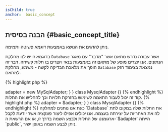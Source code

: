 ```yaml
---
isChild: true
anchor:  basic_concept
---
```


## הבנה בסיסית {#basic_concept_title}

ניתן להדגים את הנושא באמצעות דוגמא פשוטה ותמימה.

בדוגמא זו יש לנו מחלקת `Database` אשר עבורה נדרש מתאם אשר "מדבר" עם מאגר הנתונים. אנו יוצרים מופע של מתאם זה
באמצעות בנאי ויוצרים בו תלות קשיחה. דבר זה הופך את מלאכת הבדיקה לקשה - משמע, מחלקת `Database` נמצאת בצימוד חזק
למתאם.

{% highlight php %}
<?php
namespace Database;

class Database
{
    protected $adapter;

    public function __construct()
    {
        $this->adapter = new MySqlAdapter;
    }
}

class MysqlAdapter {}
{% endhighlight %}

קוד זה יכול לעבור התאמה לשימוש בהזרקת תלויות וכך להחליש את התלות.

{% highlight php %}
<?php
namespace Database;

class Database
{
    protected $adapter;

    public function __construct(MySqlAdapter $adapter)
    {
        $this->adapter = $adapter;
    }
}

class MysqlAdapter {}
{% endhighlight %}

כעת אנו נותנים למחלקה `Database` את התלות שלה במקום לתת לה את האחריות על יצירתה בעצמה. אנו יכולים אפילו ליצור
פונקציה אשר יודעת לקבל ארגומנט של התלות ולבצע השמה בדרך זו, או אם הרשאת ה-`$adapter` הייתה `public`, 
ניתן לבצע השמה באופן ישיר.
